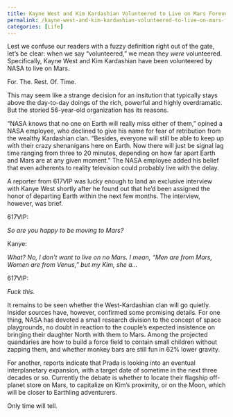 ```yaml
---
title: Kayne West and Kim Kardashian Volunteered to Live on Mars Forever
permalink: /kayne-west-and-kim-kardashian-volunteered-to-live-on-mars-forever/
categories: [Life]
---
```

Lest we confuse our readers with a fuzzy definition right out of the gate, let’s be clear: when we say “volunteered,” we mean they <em>were </em>volunteered. Specifically, Kayne West and Kim Kardashian have been volunteered by NASA to live on Mars.

For. The. Rest. Of. Time.

This may seem like a strange decision for an insitution that typically stays above the day-to-day doings of the rich, powerful and highly overdramatic. But the storied 56-year-old organization has its reasons.

“NASA knows that no one on Earth will really miss either of them,” opined a NASA employee, who declined to give his name for fear of retribution from the wealthy Kardashian clan. “Besides, everyone will still be able to keep up with their crazy shenanigans here on Earth. Now there will just be signal lag time ranging from three to 20 minutes, depending on how far apart Earth and Mars are at any given moment.” The NASA employee added his belief that even adherents to reality television could probably live with the delay.

A reporter from 617VIP was lucky enough to land an exclusive interview with Kanye West shortly after he found out that he’d been assigned the honor of departing Earth within the next few months. The interview, however, was brief.

617VIP:

<em>So are you happy to be moving to Mars?</em>

Kanye:

<em>What? No, I don't want to live on no Mars. I mean, “Men are from Mars, Women are from Venus,” but my Kim, she a...</em>

617VIP:

<em>Fuck this.</em>

It remains to be seen whether the West-Kardashian clan will go quietly. Insider sources have, however, confirmed some promising details. For one thing, NASA has devoted a small research division to the concept of space playgrounds, no doubt in reaction to the couple’s expected insistence on bringing their daughter North with them to Mars. Among the projected quandaries are how to build a force field to contain small children without zapping them, and whether monkey bars are still fun in 62% lower gravity.

For another, reports indicate that Prada is looking into an eventual interplanetary expansion, with a target date of sometime in the next three decades or so. Currently the debate is whether to locate their flagship off-planet store on Mars, to capitalize on Kim’s proximity, or on the Moon, which will be closer to Earthling adventurers.

Only time will tell.
